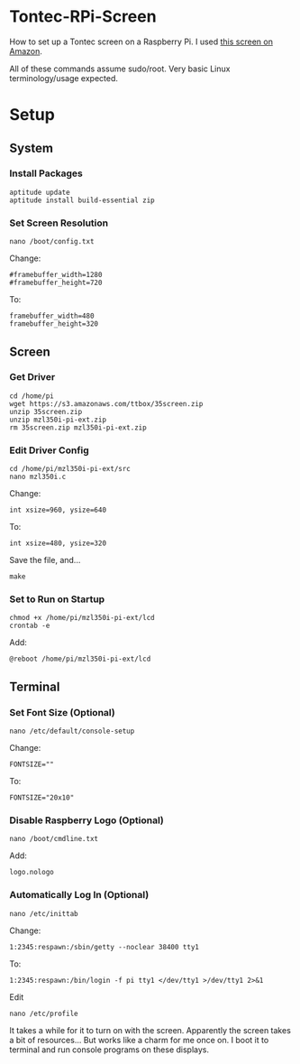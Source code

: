 Tontec-RPi-Screen
=================

How to set up a Tontec screen on a Raspberry Pi. I used [this screen on Amazon](http://www.amazon.com/gp/product/B00LN9MYCO).

All of these commands assume sudo/root. Very basic Linux terminology/usage expected.

# Setup

## System

### Install Packages

    aptitude update
    aptitude install build-essential zip

### Set Screen Resolution

    nano /boot/config.txt

Change:

    #framebuffer_width=1280
    #framebuffer_height=720

To:

    framebuffer_width=480
    framebuffer_height=320

## Screen

### Get Driver

    cd /home/pi
    wget https://s3.amazonaws.com/ttbox/35screen.zip
    unzip 35screen.zip
    unzip mzl350i-pi-ext.zip
    rm 35screen.zip mzl350i-pi-ext.zip

### Edit Driver Config

    cd /home/pi/mzl350i-pi-ext/src
    nano mzl350i.c

Change:

    int xsize=960, ysize=640
  
To:

    int xsize=480, ysize=320

Save the file, and...

    make

### Set to Run on Startup

    chmod +x /home/pi/mzl350i-pi-ext/lcd
    crontab -e
    
Add:

    @reboot /home/pi/mzl350i-pi-ext/lcd

## Terminal

### Set Font Size (Optional)

    nano /etc/default/console-setup

Change:

    FONTSIZE=""
    
To:

    FONTSIZE="20x10"

### Disable Raspberry Logo (Optional)

    nano /boot/cmdline.txt

Add:

    logo.nologo

### Automatically Log In (Optional)

    nano /etc/inittab

Change:

    1:2345:respawn:/sbin/getty --noclear 38400 tty1

To:

    1:2345:respawn:/bin/login -f pi tty1 </dev/tty1 >/dev/tty1 2>&1

Edit

    nano /etc/profile

It takes a while for it to turn on with the screen. Apparently the screen takes a bit of resources... But works like a charm for me once on. I boot it to terminal and run console programs on these displays.
